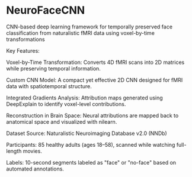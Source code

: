 # NeuroFaceCNN
CNN-based deep learning framework for temporally preserved face classification from naturalistic fMRI data using voxel-by-time transformations



Key Features:

Voxel-by-Time Transformation: Converts 4D fMRI scans into 2D matrices while preserving temporal information.

Custom CNN Model: A compact yet effective 2D CNN designed for fMRI data with spatiotemporal structure.

Integrated Gradients Analysis: Attribution maps generated using DeepExplain to identify voxel-level contributions.

Reconstruction in Brain Space: Neural attributions are mapped back to anatomical space and visualized with nilearn.



Dataset
Source: Naturalistic Neuroimaging Database v2.0 (NNDb)

Participants: 85 healthy adults (ages 18–58), scanned while watching full-length movies.

Labels: 10-second segments labeled as "face" or "no-face" based on automated annotations.

